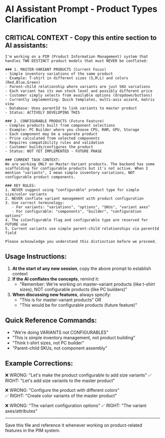 # AI Assistant Prompt - Product Types Clarification

## CRITICAL CONTEXT - Copy this entire section to AI assistants:

```
I'm working on a PIM (Product Information Management) system that handles TWO DISTINCT product models that must NEVER be conflated:

### 1. MASTER-VARIANT PRODUCTS (Current Focus)
- Simple inventory variations of the same product
- Example: T-shirt in different sizes (S,M,L) and colors (Red,Blue,Green)  
- Parent-child relationship where variants are just SKU variations
- Each variant has its own stock level and possibly different price
- Customer simply selects from available options (dropdown/buttons)
- Currently implementing: Quick templates, multi-axis wizard, matrix view
- Database: Uses parentId to link variants to master product
- Status: ACTIVELY DEVELOPING THIS

### 2. CONFIGURABLE PRODUCTS (Future Feature) 
- Complex products built from component selections
- Example: PC Builder where you choose CPU, RAM, GPU, Storage
- Each component may be a separate product
- Price calculated from selected components
- Requires compatibility rules and validation
- Customer builds/configures the product
- Status: NOT YET IMPLEMENTED - FUTURE PHASE

### CURRENT TASK CONTEXT:
We are working ONLY on Master-Variant products. The backend has some scaffolding for configurable products but it's not active. When I mention "variants", I mean simple inventory variations, NOT configurable product components.

### KEY RULES:
1. NEVER suggest using "configurable" product type for simple size/color variants
2. NEVER conflate variant management with product configuration
3. Use correct terminology:
   - For variants: "variations", "options", "SKUs", "variant axes"  
   - For configurable: "components", "builder", "configuration options"
4. The isConfigurable flag and configurable type are reserved for FUTURE use
5. Current variants use simple parent-child relationships via parentId field

Please acknowledge you understand this distinction before we proceed.
```

## Usage Instructions:

1. **At the start of any new session**, copy the above prompt to establish context
2. **If the AI conflates the concepts**, remind it:
   - "Remember: We're working on master-variant products (like t-shirt sizes), NOT configurable products (like PC builders)"
3. **When discussing new features**, always specify:
   - "This is for master-variant products" OR
   - "This would be for configurable products (future feature)"

## Quick Reference Commands:

- "We're doing VARIANTS not CONFIGURABLES"
- "This is simple inventory management, not product building"  
- "Think t-shirt sizes, not PC builder"
- "Parent-child SKUs, not component assembly"

## Example Corrections:

❌ WRONG: "Let's make the product configurable to add size variants"
✅ RIGHT: "Let's add size variants to the master product"

❌ WRONG: "Configure the product with different colors"  
✅ RIGHT: "Create color variants of the master product"

❌ WRONG: "The variant configuration options"
✅ RIGHT: "The variant axes/attributes"

---

Save this file and reference it whenever working on product-related features in the PIM system.
